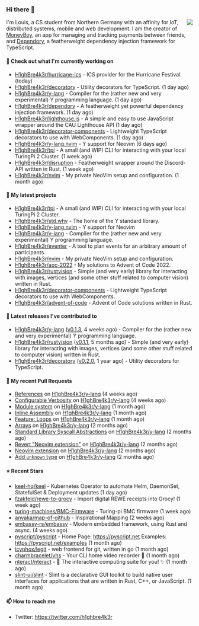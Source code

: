 ### Hi there 👋


<img align="right" src="https://github-readme-stats.vercel.app/api?username=h1ghbre4k3r">

I'm Louis, a CS student from Northern Germany with an affinity for IoT, distributed systems, mobile and web development. I am the creator of [MoneyBoy](https://github.com/pesca-dev/moneyboy-app), an app for managing and tracking payments between friends, and [Dependory](https://github.com/H1ghBre4k3r/dependory), a featherweight dependency injection framework for TypeScript.

#### 👷 Check out what I'm currently working on

- [H1ghBre4k3r/hurricane-ics](https://github.com/H1ghBre4k3r/hurricane-ics) - ICS provider for the Hurricane Festival. (today)
- [H1ghBre4k3r/decoratory](https://github.com/H1ghBre4k3r/decoratory) - Utility decorators for TypeScript. (1 day ago)
- [H1ghBre4k3r/y-lang](https://github.com/H1ghBre4k3r/y-lang) - Compiler for the (rather new and very experimental) Y programming language.  (1 day ago)
- [H1ghBre4k3r/dependory](https://github.com/H1ghBre4k3r/dependory) - A featherweight yet powerful dependency injection framework. (1 day ago)
- [H1ghBre4k3r/lighthouse.js](https://github.com/H1ghBre4k3r/lighthouse.js) - A simple and easy to use JavaScript wrapper around the CAU Lighthouse API (1 day ago)
- [H1ghBre4k3r/decorator-components](https://github.com/H1ghBre4k3r/decorator-components) - Lightweight TypeScript decorators to use with WebComponents. (1 day ago)
- [H1ghBre4k3r/y-lang.nvim](https://github.com/H1ghBre4k3r/y-lang.nvim) - Y support for Neovim (6 days ago)
- [H1ghBre4k3r/tpi](https://github.com/H1ghBre4k3r/tpi) - A small (and WIP) CLI for interacting with your local TuringPi 2 Cluster. (1 week ago)
- [H1ghBre4k3r/disruption](https://github.com/H1ghBre4k3r/disruption) - Featherweight wrapper around the Discord-API written in Rust. (1 week ago)
- [H1ghBre4k3r/nvim](https://github.com/H1ghBre4k3r/nvim) - My private NeoVim setup and configuration. (1 month ago)

#### 🌱 My latest projects

- [H1ghBre4k3r/tpi](https://github.com/H1ghBre4k3r/tpi) - A small (and WIP) CLI for interacting with your local TuringPi 2 Cluster.
- [H1ghBre4k3r/std.why](https://github.com/H1ghBre4k3r/std.why) - The home of the Y standard library.
- [H1ghBre4k3r/y-lang.nvim](https://github.com/H1ghBre4k3r/y-lang.nvim) - Y support for Neovim
- [H1ghBre4k3r/y-lang](https://github.com/H1ghBre4k3r/y-lang) - Compiler for the (rather new and very experimental) Y programming language. 
- [H1ghBre4k3r/eventer](https://github.com/H1ghBre4k3r/eventer) - A tool to plan events for an arbitrary amount of participants.
- [H1ghBre4k3r/nvim](https://github.com/H1ghBre4k3r/nvim) - My private NeoVim setup and configuration.
- [H1ghBre4k3r/aoc-2022](https://github.com/H1ghBre4k3r/aoc-2022) - My solutions to Advent of Code 2022.
- [H1ghBre4k3r/rustvision](https://github.com/H1ghBre4k3r/rustvision) - Simple (and very early) library for interacting with images, vertices (and some other stuff related to computer vision) written in Rust. 
- [H1ghBre4k3r/decorator-components](https://github.com/H1ghBre4k3r/decorator-components) - Lightweight TypeScript decorators to use with WebComponents.
- [H1ghBre4k3r/advent-of-code](https://github.com/H1ghBre4k3r/advent-of-code) - Advent of Code solutions written in Rust.

#### 🔭 Latest releases I've contributed to

- [H1ghBre4k3r/y-lang](https://github.com/H1ghBre4k3r/y-lang) ([v0.1.3](https://github.com/H1ghBre4k3r/y-lang/releases/tag/v0.1.3), 4 weeks ago) - Compiler for the (rather new and very experimental) Y programming language. 
- [H1ghBre4k3r/rustvision](https://github.com/H1ghBre4k3r/rustvision) ([v0.1.1](https://github.com/H1ghBre4k3r/rustvision/releases/tag/v0.1.1), 5 months ago) - Simple (and very early) library for interacting with images, vertices (and some other stuff related to computer vision) written in Rust. 
- [H1ghBre4k3r/decoratory](https://github.com/H1ghBre4k3r/decoratory) ([v0.2.0](https://github.com/H1ghBre4k3r/decoratory/releases/tag/v0.2.0), 1 year ago) - Utility decorators for TypeScript.

#### 🔨 My recent Pull Requests

- [References](https://github.com/H1ghBre4k3r/y-lang/pull/69) on [H1ghBre4k3r/y-lang](https://github.com/H1ghBre4k3r/y-lang) (4 weeks ago)
- [Configurable Verbosity](https://github.com/H1ghBre4k3r/y-lang/pull/68) on [H1ghBre4k3r/y-lang](https://github.com/H1ghBre4k3r/y-lang) (4 weeks ago)
- [Module system](https://github.com/H1ghBre4k3r/y-lang/pull/67) on [H1ghBre4k3r/y-lang](https://github.com/H1ghBre4k3r/y-lang) (1 month ago)
- [Inline Assembly](https://github.com/H1ghBre4k3r/y-lang/pull/61) on [H1ghBre4k3r/y-lang](https://github.com/H1ghBre4k3r/y-lang) (1 month ago)
- [Feature: Loops](https://github.com/H1ghBre4k3r/y-lang/pull/59) on [H1ghBre4k3r/y-lang](https://github.com/H1ghBre4k3r/y-lang) (1 month ago)
- [Arrays](https://github.com/H1ghBre4k3r/y-lang/pull/47) on [H1ghBre4k3r/y-lang](https://github.com/H1ghBre4k3r/y-lang) (2 months ago)
- [Standard Library Syscall Abstractions](https://github.com/H1ghBre4k3r/y-lang/pull/44) on [H1ghBre4k3r/y-lang](https://github.com/H1ghBre4k3r/y-lang) (2 months ago)
- [Revert &#34;Neovim extension&#34;](https://github.com/H1ghBre4k3r/y-lang/pull/43) on [H1ghBre4k3r/y-lang](https://github.com/H1ghBre4k3r/y-lang) (2 months ago)
- [Neovim extension](https://github.com/H1ghBre4k3r/y-lang/pull/42) on [H1ghBre4k3r/y-lang](https://github.com/H1ghBre4k3r/y-lang) (2 months ago)
- [Add `unknown` type](https://github.com/H1ghBre4k3r/y-lang/pull/40) on [H1ghBre4k3r/y-lang](https://github.com/H1ghBre4k3r/y-lang) (2 months ago)

#### ⭐ Recent Stars

- [keel-hq/keel](https://github.com/keel-hq/keel) - Kubernetes Operator to automate Helm, DaemonSet, StatefulSet &amp; Deployment updates (1 day ago)
- [fzakfeld/rewe-to-grocy](https://github.com/fzakfeld/rewe-to-grocy) - Import digital REWE receipts into Grocy! (1 week ago)
- [turing-machines/BMC-Firmware](https://github.com/turing-machines/BMC-Firmware) - Turing-pi BMC firmware (1 week ago)
- [anvaka/map-of-github](https://github.com/anvaka/map-of-github) - Inspirational Mapping (2 weeks ago)
- [embassy-rs/embassy](https://github.com/embassy-rs/embassy) - Modern embedded framework, using Rust and async. (4 weeks ago)
- [pyscript/pyscript](https://github.com/pyscript/pyscript) - Home Page: https://pyscript.net  Examples: https://pyscript.net/examples (1 month ago)
- [icyphox/legit](https://github.com/icyphox/legit) - web frontend for git, written in go (1 month ago)
- [charmbracelet/vhs](https://github.com/charmbracelet/vhs) - Your CLI home video recorder 📼 (1 month ago)
- [nteract/nteract](https://github.com/nteract/nteract) - 📘 The interactive computing suite for you!  ✨ (1 month ago)
- [slint-ui/slint](https://github.com/slint-ui/slint) - Slint is a declarative GUI toolkit to build native user interfaces for applications that are written in Rust, C&#43;&#43;, or JavaScript.  (1 month ago)

#### 📫 How to reach me

- Twitter: https://twitter.com/h1ghbre4k3r
